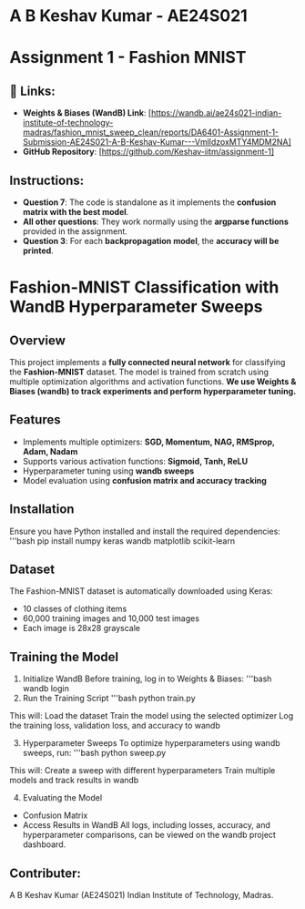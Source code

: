 # A B Keshav Kumar - AE24S021
# Assignment 1 - Fashion MNIST


## 🔗 Links:
- **Weights & Biases (WandB) Link**: [https://wandb.ai/ae24s021-indian-institute-of-technology-madras/fashion_mnist_sweep_clean/reports/DA6401-Assignment-1-Submission-AE24S021-A-B-Keshav-Kumar---VmlldzoxMTY4MDM2NA]
- **GitHub Repository**: [https://github.com/Keshav-iitm/assignment-1]



##  Instructions:
- **Question 7**: The code is standalone as it implements the **confusion matrix with the best model**.
- **All other questions**: They work normally using the **argparse functions** provided in the assignment.
- **Question 3**: For each **backpropagation model**, the **accuracy will be printed**.

# Fashion-MNIST Classification with WandB Hyperparameter Sweeps

## Overview

This project implements a **fully connected neural network** for classifying the **Fashion-MNIST** dataset. The model is trained from scratch using multiple optimization algorithms and activation functions. **We use Weights & Biases (wandb) to track experiments and perform hyperparameter tuning.**

## Features

- Implements multiple optimizers: **SGD, Momentum, NAG, RMSprop, Adam, Nadam**
- Supports various activation functions: **Sigmoid, Tanh, ReLU**
- Hyperparameter tuning using **wandb sweeps**
- Model evaluation using **confusion matrix and accuracy tracking**


## Installation
Ensure you have Python installed and install the required dependencies:
 '''bash
pip install numpy keras wandb matplotlib scikit-learn

## Dataset
The Fashion-MNIST dataset is automatically downloaded using Keras:
- 10 classes of clothing items
- 60,000 training images and 10,000 test images
- Each image is 28x28 grayscale

## Training the Model
1. Initialize WandB
Before training, log in to Weights & Biases:
'''bash
wandb login
2. Run the Training Script
'''bash
python train.py

This will:
Load the dataset
Train the model using the selected optimizer
Log the training loss, validation loss, and accuracy to wandb

3. Hyperparameter Sweeps
To optimize hyperparameters using wandb sweeps, run:
'''bash
python sweep.py

This will:
Create a sweep with different hyperparameters
Train multiple models and track results in wandb

4. Evaluating the Model
  - Confusion Matrix
  - Access Results in WandB
All logs, including losses, accuracy, and hyperparameter comparisons, can be viewed on the wandb project dashboard.

## Contributer:
A B Keshav Kumar (AE24S021)
Indian Institute of Technology, Madras.
